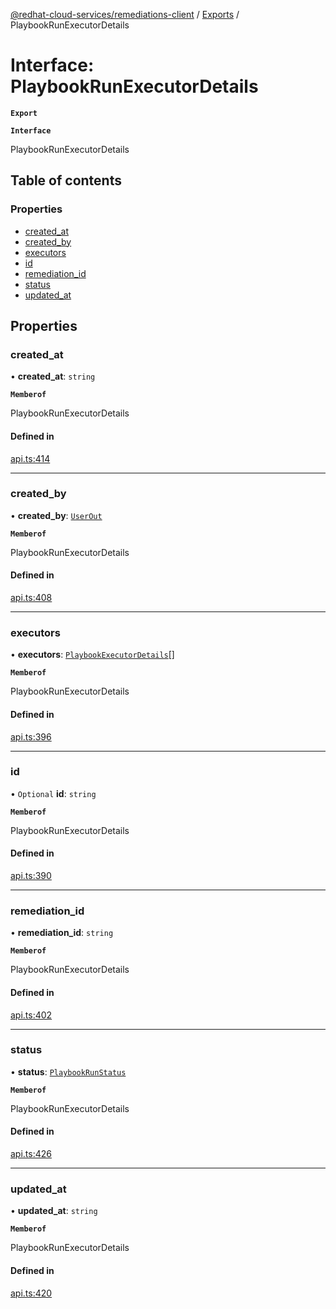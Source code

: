 [@redhat-cloud-services/remediations-client](../README.md) / [Exports](../modules.md) / PlaybookRunExecutorDetails

# Interface: PlaybookRunExecutorDetails

**`Export`**

**`Interface`**

PlaybookRunExecutorDetails

## Table of contents

### Properties

- [created\_at](PlaybookRunExecutorDetails.md#created_at)
- [created\_by](PlaybookRunExecutorDetails.md#created_by)
- [executors](PlaybookRunExecutorDetails.md#executors)
- [id](PlaybookRunExecutorDetails.md#id)
- [remediation\_id](PlaybookRunExecutorDetails.md#remediation_id)
- [status](PlaybookRunExecutorDetails.md#status)
- [updated\_at](PlaybookRunExecutorDetails.md#updated_at)

## Properties

### created\_at

• **created\_at**: `string`

**`Memberof`**

PlaybookRunExecutorDetails

#### Defined in

[api.ts:414](https://github.com/RedHatInsights/javascript-clients/blob/master/packages/remediations/api.ts#L414)

___

### created\_by

• **created\_by**: [`UserOut`](UserOut.md)

**`Memberof`**

PlaybookRunExecutorDetails

#### Defined in

[api.ts:408](https://github.com/RedHatInsights/javascript-clients/blob/master/packages/remediations/api.ts#L408)

___

### executors

• **executors**: [`PlaybookExecutorDetails`](PlaybookExecutorDetails.md)[]

**`Memberof`**

PlaybookRunExecutorDetails

#### Defined in

[api.ts:396](https://github.com/RedHatInsights/javascript-clients/blob/master/packages/remediations/api.ts#L396)

___

### id

• `Optional` **id**: `string`

**`Memberof`**

PlaybookRunExecutorDetails

#### Defined in

[api.ts:390](https://github.com/RedHatInsights/javascript-clients/blob/master/packages/remediations/api.ts#L390)

___

### remediation\_id

• **remediation\_id**: `string`

**`Memberof`**

PlaybookRunExecutorDetails

#### Defined in

[api.ts:402](https://github.com/RedHatInsights/javascript-clients/blob/master/packages/remediations/api.ts#L402)

___

### status

• **status**: [`PlaybookRunStatus`](../enums/PlaybookRunStatus.md)

**`Memberof`**

PlaybookRunExecutorDetails

#### Defined in

[api.ts:426](https://github.com/RedHatInsights/javascript-clients/blob/master/packages/remediations/api.ts#L426)

___

### updated\_at

• **updated\_at**: `string`

**`Memberof`**

PlaybookRunExecutorDetails

#### Defined in

[api.ts:420](https://github.com/RedHatInsights/javascript-clients/blob/master/packages/remediations/api.ts#L420)
